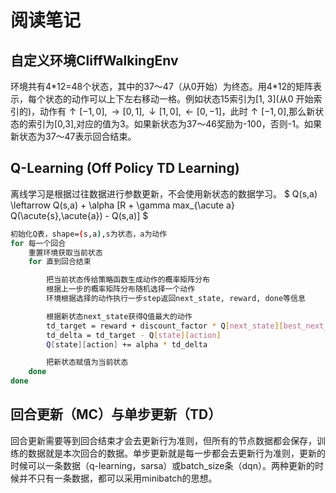 # 阅读笔记
## 自定义环境CliffWalkingEnv
环境共有4\*12=48个状态，其中的37～47（从0开始）为终态。用4\*12的矩阵表示，每个状态的动作可以上下左右移动一格。例如状态15索引为[1, 3](从0
开始索引的)，动作有$\uparrow[-1, 0],\rightarrow[0,1],\downarrow[1,0],\leftarrow[0,-1]$，此时$\uparrow[-1, 0]$,那么新状态的索引为[0,3],对应的值为3。如果新状态为37～46奖励为-100，否则-1。如果新状态为37～47表示回合结束。

## Q-Learning (Off Policy TD Learning)
离线学习是根据过往数据进行参数更新，不会使用新状态的数据学习。
$ Q(s,a) \leftarrow Q(s,a) + \alpha [R + \gamma max_{\acute a} Q(\acute{s},\acute{a}) - Q(s,a)] $
```bash
初始化Q表，shape=(s,a),s为状态，a为动作
for 每一个回合
    重置环境获取当前状态
    for 直到回合结束

        把当前状态传给策略函数生成动作的概率矩阵分布
        根据上一步的概率矩阵分布随机选择一个动作
        环境根据选择的动作执行一步step返回next_state, reward, done等信息

        根据新状态next_state获得Q值最大的动作
        td_target = reward + discount_factor * Q[next_state][best_next_action]
        td_delta = td_target - Q[state][action]
        Q[state][action] += alpha * td_delta

        把新状态赋值为当前状态
    done
done
```

## 回合更新（MC）与单步更新（TD）
回合更新需要等到回合结束才会去更新行为准则，但所有的节点数据都会保存，训练的数据就是本次回合的数据。单步更新就是每一步都会去更新行为准则，更新的时候可以一条数据（q-learning，sarsa）或batch_size条（dqn）。两种更新的时候并不只有一条数据，都可以采用minibatch的思想。